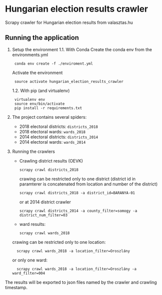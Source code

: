 Hungarian election results crawler
=======================================

Scrapy crawler for Hungarian election results from valasztas.hu


Running the application
------------------------

1. Setup the environment
    1.1. With Conda
    Create the conda env from the environments.yml

        conda env create -f ./enviroment.yml

    Activate the environment

        source activate hungarian_election_results_crawler

    1.2. With pip (and virtualenv)

        virtualenv env
        source env/bin/activate
        pip install -r requirements.txt

2. The project contains several spiders:
   - 2018 electoral districts: `districts_2018`
   - 2018 electoral wards: `wards_2018`
   - 2014 electoral districts: `districts_2014`
   - 2014 electoral wards: `wards_2014`

2. Running the crawlers

   - Crawling district results (OEVK)

         scrapy crawl districts_2018

     crawing can be restricted only to one district (district id in paramterer is concatenated from location and number of the district)

         scrapy crawl districts_2018 -a district_id=BARANYA-01

     or at 2014 district crawler

         scrapy crawl districts_2014 -a county_filter=somogy -a district_num_filter=03

   - ward results:

         scrapy crawl wards_2018

    crawing can be restricted only to one location:

         scrapy crawl wards_2018 -a location_filter=Oroszlány

    or only one ward:

         scrapy crawl wards_2018 -a location_filter=Oroszlány -a ward_filter=004


  The results will be exported to json files named by the crawler and crawling timestamp.
